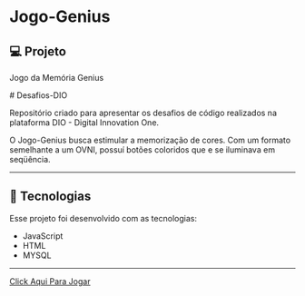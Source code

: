 # Jogo-Genius

## 💻 Projeto

<p>Jogo da Memória Genius
<p># Desafios-DIO </p>
<p>Repositório criado para apresentar os desafios de código realizados na plataforma DIO - Digital Innovation One. </p>
<p>O Jogo-Genius busca estimular a memorização de cores. Com um formato semelhante a um OVNI, possuí botões coloridos que e se iluminava em seqüência.</p>
<hr/>

## 🚀 Tecnologias

Esse projeto foi desenvolvido com as tecnologias:

- JavaScript
- HTML
- MYSQL

<hr/>

[Click Aqui Para Jogar ](https://snitramnolram.github.io/Jogo-Genius/)
